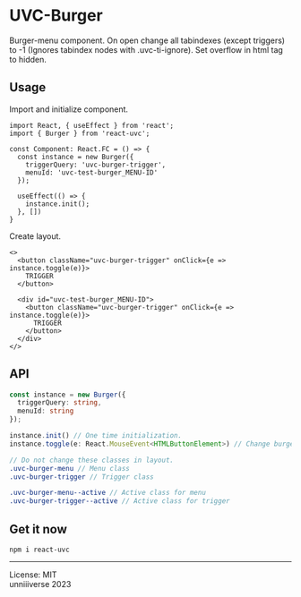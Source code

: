 # UVC-Burger
Burger-menu component. On open change all tabindexes (except triggers) to -1 (Ignores tabindex nodes with .uvc-ti-ignore). Set overflow in html tag to hidden.

## Usage
Import and initialize component.
```tsx
import React, { useEffect } from 'react';
import { Burger } from 'react-uvc';

const Component: React.FC = () => {
  const instance = new Burger({
    triggerQuery: 'uvc-burger-trigger',
    menuId: 'uvc-test-burger_MENU-ID'
  });

  useEffect(() => {
    instance.init();
  }, [])
}
```

Create layout.
```tsx
<>
  <button className="uvc-burger-trigger" onClick={e => instance.toggle(e)}>
    TRIGGER
  </button>

  <div id="uvc-test-burger_MENU-ID">
    <button className="uvc-burger-trigger" onClick={e => instance.toggle(e)}>
      TRIGGER
    </button>
  </div>
</>
```

## API
```ts
const instance = new Burger({
  triggerQuery: string,
  menuId: string
});

instance.init() // One time initialization.
instance.toggle(e: React.MouseEvent<HTMLButtonElement>) // Change burger visibility.
```

```scss
// Do not change these classes in layout. 
.uvc-burger-menu // Menu class
.uvc-burger-trigger // Trigger class

.uvc-burger-menu--active // Active class for menu
.uvc-burger-trigger--active // Active class for trigger
```

## Get it now
```
npm i react-uvc
```

<hr>
License: MIT <br>
unniiiverse 2023
